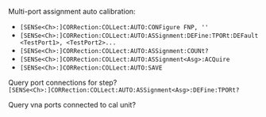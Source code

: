 Multi-port assignment auto calibration:

- `[SENSe<Ch>:]CORRection:COLLect:AUTO:CONFigure FNP, ''`
- `[SENSe<Ch>:]CORRection:COLLect:AUTO:ASSignment:DEFine:TPORt:DEFault <TestPort1>, <TestPort2>...`
- `[SENSe<Ch>:]CORRection:COLLect:AUTO:ASSignment:COUNt?`
- `[SENSe<Ch>:]CORRection:COLLect:AUTO:ASSignment<Asg>:ACQuire`
- `[SENSe<Ch>:]CORRection:COLLect:AUTO:SAVE`

Query port connections for step? `[SENSe<Ch>:]CORRection:COLLect:AUTO:ASSignment<Asg>:DEFine:TPORt?`

Query vna ports connected to cal unit?
